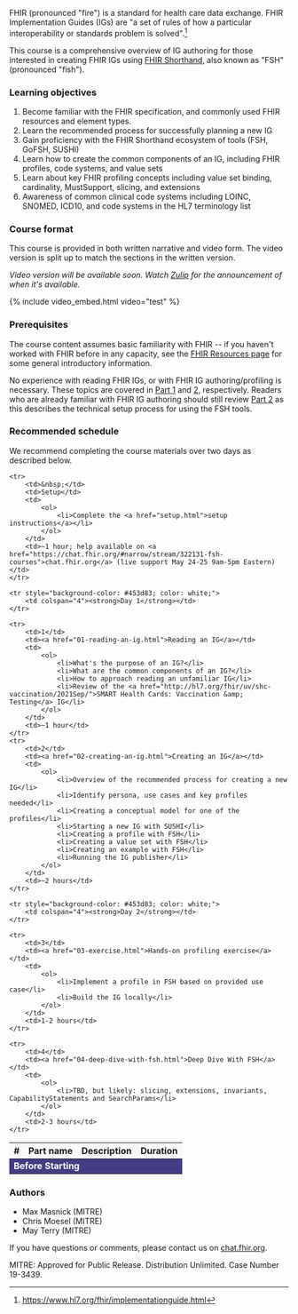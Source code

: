 FHIR (pronounced "fire") is a standard for health care data exchange. FHIR Implementation Guides (IGs) are "a set of rules of how a particular interoperability or standards problem is solved".[^ig]

[^ig]: https://www.hl7.org/fhir/implementationguide.html

This course is a comprehensive overview of IG authoring for those interested in creating FHIR IGs using [FHIR Shorthand](https://fshschool.org), also known as "FSH" (pronounced "fish").

### Learning objectives

1. Become familiar with the FHIR specification, and commonly used FHIR resources and element types.
2. Learn the recommended process for successfully planning a new IG
3. Gain proficiency with the FHIR Shorthand ecosystem of tools (FSH, GoFSH, SUSHI)
4. Learn how to create the common components of an IG, including FHIR profiles, code systems, and value sets
5. Learn about key FHIR profiling concepts including value set binding, cardinality, MustSupport, slicing, and extensions
6. Awareness of common clinical code systems including LOINC, SNOMED, ICD10, and code systems in the HL7 terminology list

### Course format

This course is provided in both written narrative and video form. The video version is split up to match the sections in the written version.

_Video version will be available soon. Watch [Zulip](https://chat.fhir.org/#narrow/stream/322131-fsh-courses) for the announcement of when it's available._

<!--
To access the video version, look for buttons like the one below at the top of a section. The same content is covered in both the written narrative and video versions.

You can try clicking this button to see a test video (🔊 speakers on):
-->

{% include video_embed.html video="test" %}



### Prerequisites

The course content assumes basic familiarity with FHIR -- if you haven't worked with FHIR before in any capacity, see the [FHIR Resources page](fhir-resources.html) for some general introductory information.

No experience with reading FHIR IGs, or with FHIR IG authoring/profiling is necessary. These topics are covered in [Part 1](01-reading-an-ig.html) and [2](02-creating-an-ig.html), respectively. Readers who are already familiar with FHIR IG authoring should still review [Part 2](02-creating-an-ig.html) as this describes the technical setup process for using the FSH tools.

### Recommended schedule

We recommend completing the course materials over two days as described below.

<table class="table table-bordered">
<thead>
<tr style="background-color: #f9f9f9;">
    <th>#</th>
    <th>Part name</th>
    <th>Description</th>
    <th>Duration</th>
</tr>
</thead>

<tbody>
    <tr style="background-color: #453d83; color: white;">
        <td colspan="4"><strong>Before Starting</strong></td>
    </tr>

    <tr>
        <td>&nbsp;</td>
        <td>Setup</td>
        <td>
            <ol>
                <li>Complete the <a href="setup.html">setup instructions</a></li>
            </ol>
        </td>
        <td>~1 hour; help available on <a href="https://chat.fhir.org/#narrow/stream/322131-fsh-courses">chat.fhir.org</a> (live support May 24-25 9am-5pm Eastern)</td>
    </tr>

    <tr style="background-color: #453d83; color: white;">
        <td colspan="4"><strong>Day 1</strong></td>
    </tr>

    <tr>
        <td>1</td>
        <td><a href="01-reading-an-ig.html">Reading an IG</a></td>
        <td>
            <ol>
                <li>What's the purpose of an IG?</li>
                <li>What are the common components of an IG?</li>
                <li>How to approach reading an unfamiliar IG</li>
                <li>Review of the <a href="http://hl7.org/fhir/uv/shc-vaccination/2021Sep/">SMART Health Cards: Vaccination &amp; Testing</a> IG</li>
            </ol>
        </td>
        <td>~1 hour</td>
    </tr>
    <tr>
        <td>2</td>
        <td><a href="02-creating-an-ig.html">Creating an IG</a></td>
        <td>
            <ol>
                <li>Overview of the recommended process for creating a new IG</li>
                <li>Identify persona, use cases and key profiles needed</li>
                <li>Creating a conceptual model for one of the profiles</li>
                <li>Starting a new IG with SUSHI</li>
                <li>Creating a profile with FSH</li>
                <li>Creating a value set with FSH</li>
                <li>Creating an example with FSH</li>
                <li>Running the IG publisher</li>
            </ol>
        </td>
        <td>~2 hours</td>
    </tr>

    <tr style="background-color: #453d83; color: white;">
        <td colspan="4"><strong>Day 2</strong></td>
    </tr>

    <tr>
        <td>3</td>
        <td><a href="03-exercise.html">Hands-on profiling exercise</a></td>
        <td>
            <ol>
                <li>Implement a profile in FSH based on provided use case</li>
                <li>Build the IG locally</li>
            </ol>
        </td>
        <td>1-2 hours</td>
    </tr>

    <tr>
        <td>4</td>
        <td><a href="04-deep-dive-with-fsh.html">Deep Dive With FSH</a></td>
        <td>
            <ol>
                <li>TBD, but likely: slicing, extensions, invariants, CapabilityStatements and SearchParams</li>
            </ol>
        </td>
        <td>2-3 hours</td>
    </tr>

</tbody>
</table>

### Authors

- Max Masnick (MITRE)
- Chris Moesel (MITRE)
- May Terry (MITRE)

If you have questions or comments, please contact us on <a href="https://chat.fhir.org/#narrow/stream/322131-fsh-courses">chat.fhir.org</a>.

MITRE: Approved for Public Release. Distribution Unlimited. Case Number 19-3439.

<script>
    // Get rid of "Computable Name:" at top of index.html
    [...document.querySelectorAll("*")].filter(e => e.childNodes && [...e.childNodes].find(n => n.nodeValue?.match("Computable Name")))[0].parentNode.parentNode.parentNode.parentNode.remove();
</script>
